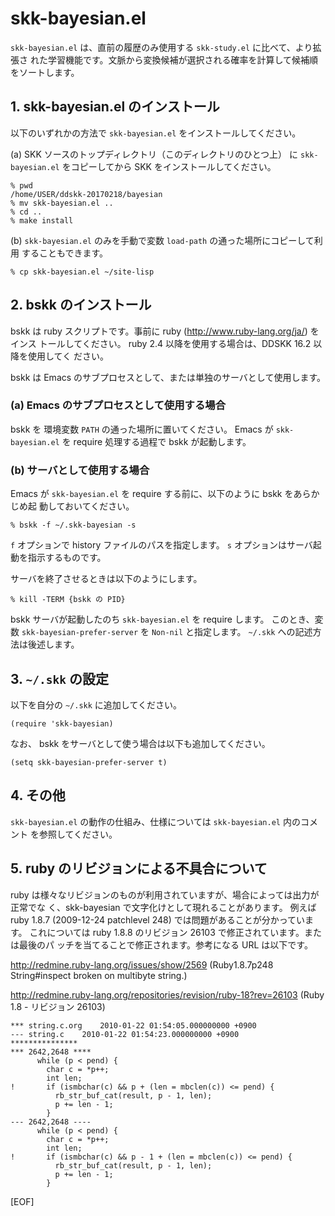 skk-bayesian.el
===============

`skk-bayesian.el` は、直前の履歴のみ使用する `skk-study.el` に比べて、より拡張さ
れた学習機能です。文脈から変換候補が選択される確率を計算して候補順をソートします。

## 1. skk-bayesian.el のインストール

以下のいずれかの方法で `skk-bayesian.el` をインストールしてください。

(a) SKK ソースのトップディレクトリ（このディレクトリのひとつ上）
に `skk-bayesian.el` をコピーしてから SKK をインストールしてください。

    % pwd
    /home/USER/ddskk-20170218/bayesian
    % mv skk-bayesian.el ..
    % cd ..
    % make install

(b) `skk-bayesian.el` のみを手動で変数 `load-path` の通った場所にコピーして利用
することもできます。

    % cp skk-bayesian.el ~/site-lisp

## 2. bskk のインストール

bskk は ruby スクリプトです。事前に ruby (http://www.ruby-lang.org/ja/) をインス
トールしてください。 ruby 2.4 以降を使用する場合は、DDSKK 16.2 以降を使用してく
ださい。

bskk は Emacs のサブプロセスとして、または単独のサーバとして使用します。

### (a) Emacs のサブプロセスとして使用する場合

bskk を 環境変数 `PATH` の通った場所に置いてください。
Emacs が `skk-bayesian.el` を require 処理する過程で bskk が起動します。

### (b) サーバとして使用する場合

Emacs が `skk-bayesian.el` を require する前に、以下のように bskk をあらかじめ起
動しておいてください。

    % bskk -f ~/.skk-bayesian -s

`f` オプションで history ファイルのパスを指定します。
`s` オプションはサーバ起動を指示するものです。

サーバを終了させるときは以下のようにします。

    % kill -TERM {bskk の PID}
       
bskk サーバが起動したのち `skk-bayesian.el` を require します。
このとき、変数 `skk-bayesian-prefer-server` を `Non-nil` と指定します。
`~/.skk` への記述方法は後述します。

## 3. `~/.skk` の設定

以下を自分の `~/.skk` に追加してください。

    (require 'skk-bayesian)

なお、 bskk をサーバとして使う場合は以下も追加してください。

    (setq skk-bayesian-prefer-server t)

## 4. その他

`skk-bayesian.el` の動作の仕組み、仕様については `skk-bayesian.el` 内のコメント
を参照してください。

## 5. ruby のリビジョンによる不具合について

ruby は様々なリビジョンのものが利用されていますが、場合によっては出力が正常でな
く、skk-bayesian で文字化けとして現れることがあります。
例えば ruby 1.8.7 (2009-12-24 patchlevel 248) では問題があることが分かっています。
これについては ruby 1.8.8 のリビジョン 26103 で修正されています。または最後のパ
ッチを当てることで修正されます。参考になる URL は以下です。

   http://redmine.ruby-lang.org/issues/show/2569
   (Ruby1.8.7p248 String#inspect broken on multibyte string.)

   http://redmine.ruby-lang.org/repositories/revision/ruby-18?rev=26103
   (Ruby 1.8 - リビジョン 26103)

    *** string.c.org	2010-01-22 01:54:05.000000000 +0900
    --- string.c	2010-01-22 01:54:23.000000000 +0900
    ***************
    *** 2642,2648 ****
          while (p < pend) {
            char c = *p++;
            int len;
    !       if (ismbchar(c) && p + (len = mbclen(c)) <= pend) {
              rb_str_buf_cat(result, p - 1, len);
              p += len - 1;
            }
    --- 2642,2648 ----
          while (p < pend) {
            char c = *p++;
            int len;
    !       if (ismbchar(c) && p - 1 + (len = mbclen(c)) <= pend) {
              rb_str_buf_cat(result, p - 1, len);
              p += len - 1;
            }

[EOF]
